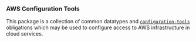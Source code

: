 ### AWS Configuration Tools

This package is a collection of common datatypes and
[`configuration-tools`](http://hackage.haskell.org/package/configuration-tools)
obligations which may be used to configure access to AWS infrastructure in
cloud services.
